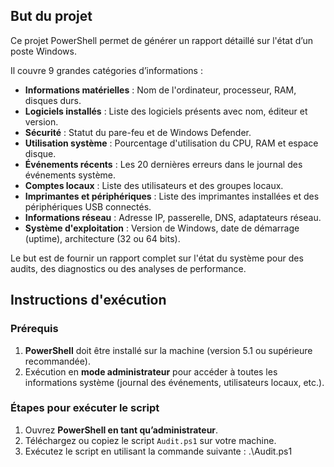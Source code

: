 ## But du projet

Ce projet PowerShell permet de générer un rapport détaillé sur l'état d’un poste Windows.

Il couvre 9 grandes catégories d’informations :

- **Informations matérielles** : Nom de l'ordinateur, processeur, RAM, disques durs.
- **Logiciels installés** : Liste des logiciels présents avec nom, éditeur et version.
- **Sécurité** : Statut du pare-feu et de Windows Defender.
- **Utilisation système** : Pourcentage d'utilisation du CPU, RAM et espace disque.
- **Événements récents** : Les 20 dernières erreurs dans le journal des événements système.
- **Comptes locaux** : Liste des utilisateurs et des groupes locaux.
- **Imprimantes et périphériques** : Liste des imprimantes installées et des périphériques USB connectés.
- **Informations réseau** : Adresse IP, passerelle, DNS, adaptateurs réseau.
- **Système d'exploitation** : Version de Windows, date de démarrage (uptime), architecture (32 ou 64 bits).

Le but est de fournir un rapport complet sur l'état du système pour des audits, des diagnostics ou des analyses de performance.

## Instructions d'exécution

### Prérequis

1. **PowerShell** doit être installé sur la machine (version 5.1 ou supérieure recommandée).
2. Exécution en **mode administrateur** pour accéder à toutes les informations système (journal des événements, utilisateurs locaux, etc.).

### Étapes pour exécuter le script

1. Ouvrez **PowerShell en tant qu’administrateur**.
2. Téléchargez ou copiez le script `Audit.ps1` sur votre machine.
3. Exécutez le script en utilisant la commande suivante : .\Audit.ps1